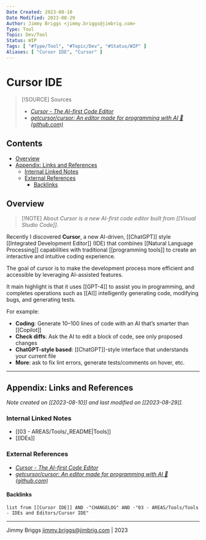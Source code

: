 ```yaml
---
Date Created: 2023-08-10
Date Modified: 2023-08-29
Author: Jimmy Briggs <jimmy.briggs@jimbrig.com>
Type: Tool
Topic: Dev/Tool
Status: WIP
Tags: [ "#Type/Tool", "#Topic/Dev", "#Status/WIP" ]
Aliases: [ "Cursor IDE", "Cursor" ]
---
```


# Cursor IDE

> [!SOURCE] Sources
> - *[Cursor - The AI-first Code Editor](https://www.cursor.so/)*
> - *[getcursor/cursor: An editor made for programming with AI 🤖 (github.com)](https://github.com/getcursor/cursor)*

## Contents

- [Overview](#overview)
- [Appendix: Links and References](#appendix-links-and-references)
	- [Internal Linked Notes](#internal-linked-notes)
	- [External References](#external-references)
		- [Backlinks](#backlinks)


## Overview

> [!NOTE] About
> *Cursor is a new AI-first code editor built from [[Visual Studio Code]].*

Recently I discovered **Cursor**, a new AI-driven, [[ChatGPT]] style [[Integrated Development Editor]] (IDE) that combines [[Natural Language Processing]] capabilities with traditional [[programming tools]] to create an interactive and intuitive coding experience.

The goal of cursor is to make the development process more efficient and accessible by leveraging AI-assisted features.

It main highlight is that it uses [[GPT-4]] to assist you in programming, and completes operations such as [[AI]] intelligently generating code, modifying bugs, and generating tests. 

For example:

- **Coding**: Generate 10–100 lines of code with an AI that’s smarter than [[Copilot]]
- **Check diffs**: Ask the AI to edit a block of code, see only proposed changes
- **ChatGPT-style based**: [[ChatGPT]]-style interface that understands your current file
- **More**: ask to fix lint errors, generate tests/comments on hover, etc.

***

## Appendix: Links and References

*Note created on [[2023-08-10]] and last modified on [[2023-08-29]].*

### Internal Linked Notes

- [[03 - AREAS/Tools/_README|Tools]]
- [[IDEs]]

### External References

- *[Cursor - The AI-first Code Editor](https://www.cursor.so/)*
- *[getcursor/cursor: An editor made for programming with AI 🤖 (github.com)](https://github.com/getcursor/cursor)*

#### Backlinks

```dataview
list from [[Cursor IDE]] AND -"CHANGELOG" AND -"03 - AREAS/Tools/Tools - IDEs and Editors/Cursor IDE"
```


***

Jimmy Briggs <jimmy.briggs@jimbrig.com> | 2023

